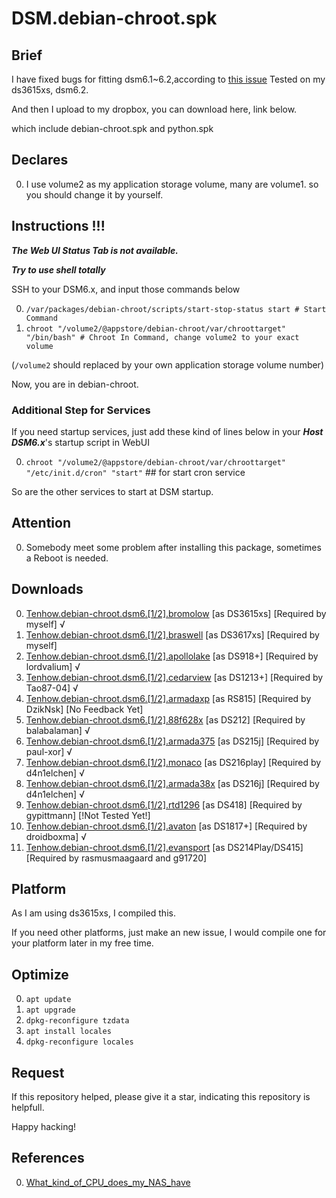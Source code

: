 # DSM.debian-chroot.spk
## Brief
I have fixed bugs for fitting dsm6.1~6.2,according to [this issue](https://github.com/SynoCommunity/spksrc/issues/1910)
Tested on my ds3615xs, dsm6.2.

And then I upload to my dropbox, you can download here, link below.

which include debian-chroot.spk and python.spk

## Declares
0. I use volume2 as my application storage volume, many are volume1. so you should change it by yourself.

## Instructions !!!
***The Web UI Status Tab is not available.***

***Try to use shell totally***

SSH to your DSM6.x, and input those commands below

0. `/var/packages/debian-chroot/scripts/start-stop-status start # Start Command`
1. `chroot "/volume2/@appstore/debian-chroot/var/chroottarget" "/bin/bash" # Chroot In Command, change volume2 to your exact volume`

(`/volume2` should replaced by your own application storage volume number)

Now, you are in debian-chroot.

### Additional Step for Services
If you need startup services, just add these kind of lines below in your ***Host DSM6.x***'s startup script in WebUI

0. `chroot "/volume2/@appstore/debian-chroot/var/chroottarget" "/etc/init.d/cron" "start"` ## for start cron service

So are the other services to start at DSM startup.

## Attention
0. Somebody meet some problem after installing this package, sometimes a Reboot is needed.

## Downloads
0. [Tenhow.debian-chroot.dsm6.[1/2].bromolow](https://www.dropbox.com/s/r4udr737knvv3jo/tenhow.debian-chroot.dsm6.%5B1%3A2%5D.bromolow.zip?dl=0) [as DS3615xs] [Required by myself] √
0. [Tenhow.debian-chroot.dsm6.[1/2].braswell](https://www.dropbox.com/s/trav40yk89sghgc/tenhow.debian-chroot.dsm6.%5B1%20or%202%5D.braswell.zip?dl=0) [as DS3617xs] [Required by myself] 
0. [Tenhow.debian-chroot.dsm6.[1/2].apollolake](https://www.dropbox.com/s/aef5a6a70tparbc/tenhow.debian-chroot.dsm6.%5B1%3A2%5D.apollolake.zip?dl=0) [as DS918+] [Required by lordvalium] √
0. [Tenhow.debian-chroot.dsm6.[1/2].cedarview](https://www.dropbox.com/s/85kzm6pgm90imnr/tenhow.debian-chroot.dsm6.%5B1%3A2%5D.cedarview.zip?dl=0) [as DS1213+] [Required by Tao87-04] √
0. [Tenhow.debian-chroot.dsm6.[1/2].armadaxp](https://www.dropbox.com/s/04ivz8nfztg2fe9/tenhow.debian-chroot.dsm6.%5B1%3A2%5D.armadaxp.zip?dl=0) [as RS815] [Required by DzikNsk] [No Feedback Yet]
0. [Tenhow.debian-chroot.dsm6.[1/2].88f628x](https://www.dropbox.com/s/w4psq4m4dgpdy4m/tenhow.debian-chroot.dsm6.%5B1%3A2%5D.88f628x.zip?dl=0) [as DS212] [Required by balabalaman] √
0. [Tenhow.debian-chroot.dsm6.[1/2].armada375](https://www.dropbox.com/s/6oc6ioc2c7abqti/tenhow.debian-chroot.dsm6.%5B1%3A2%5D.rtd1296.zip?dl=0) [as DS215j] [Required by paul-xor] √
0. [Tenhow.debian-chroot.dsm6.[1/2].monaco](https://www.dropbox.com/s/3a6ocgfvdshzixr/tenhow.debian-chroot.dsm6.%5B1%3A2%5D.monaco.zip?dl=0) [as DS216play] [Required by d4n1elchen] √
0. [Tenhow.debian-chroot.dsm6.[1/2].armada38x](https://www.dropbox.com/s/71p8e49dwbuv3zu/tenhow.debian-chroot.dsm6.%5B1%3A2%5D.armada38x.zip?dl=0) [as DS216j] [Required by d4n1elchen] √
0. [Tenhow.debian-chroot.dsm6.[1/2].rtd1296](https://www.dropbox.com/s/6oc6ioc2c7abqti/tenhow.debian-chroot.dsm6.%5B1%3A2%5D.rtd1296.zip?dl=0) [as DS418] [Required by gypittmann] [!Not Tested Yet!] 
0. [Tenhow.debian-chroot.dsm6.[1/2].avaton](https://www.dropbox.com/s/qroxml7bi7xy2oq/tenhow.debian-chroot.dsm6.%5B1%3A2%5D.avoton.zip?dl=0) [as DS1817+] [Required by droidboxma] √
0. [Tenhow.debian-chroot.dsm6.[1/2].evansport](https://www.dropbox.com/s/2cmi66fp0mst949/tenhow.debian-chroot.dsm6.%5B1%20or%202%5D.evansport.zip?dl=0) [as DS214Play/DS415] [Required by rasmusmaagaard and g91720] 

## Platform
As I am using ds3615xs, I compiled this.

If you need other platforms, just make an new issue, I would compile one for your platform later in my free time.

## Optimize
0. `apt update`
0. `apt upgrade`
0. `dpkg-reconfigure tzdata`
0. `apt install locales`
0. `dpkg-reconfigure locales`

## Request
If this repository helped, please give it a star, indicating this repository is helpfull.

Happy hacking! 

## References
0. [What_kind_of_CPU_does_my_NAS_have](https://www.synology.com/zh-tw/knowledgebase/DSM/tutorial/General/What_kind_of_CPU_does_my_NAS_have)

